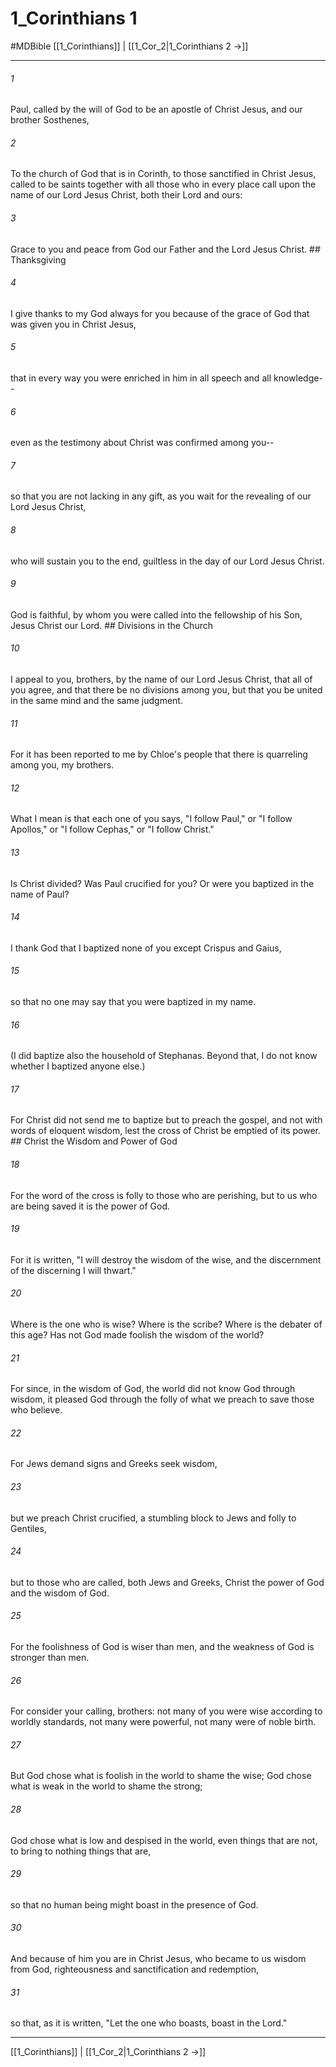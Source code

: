# 1_Corinthians 1
#MDBible
[[1_Corinthians]] | [[1_Cor_2|1_Corinthians 2 →]]

***

###### 1 
Paul, called by the will of God to be an apostle of Christ Jesus, and our brother Sosthenes, 

###### 2 
To the church of God that is in Corinth, to those sanctified in Christ Jesus, called to be saints together with all those who in every place call upon the name of our Lord Jesus Christ, both their Lord and ours: 

###### 3 
Grace to you and peace from God our Father and the Lord Jesus Christ. ## Thanksgiving 

###### 4 
I give thanks to my God always for you because of the grace of God that was given you in Christ Jesus, 

###### 5 
that in every way you were enriched in him in all speech and all knowledge-- 

###### 6 
even as the testimony about Christ was confirmed among you-- 

###### 7 
so that you are not lacking in any gift, as you wait for the revealing of our Lord Jesus Christ, 

###### 8 
who will sustain you to the end, guiltless in the day of our Lord Jesus Christ. 

###### 9 
God is faithful, by whom you were called into the fellowship of his Son, Jesus Christ our Lord. ## Divisions in the Church 

###### 10 
I appeal to you, brothers, by the name of our Lord Jesus Christ, that all of you agree, and that there be no divisions among you, but that you be united in the same mind and the same judgment. 

###### 11 
For it has been reported to me by Chloe's people that there is quarreling among you, my brothers. 

###### 12 
What I mean is that each one of you says, "I follow Paul," or "I follow Apollos," or "I follow Cephas," or "I follow Christ." 

###### 13 
Is Christ divided? Was Paul crucified for you? Or were you baptized in the name of Paul? 

###### 14 
I thank God that I baptized none of you except Crispus and Gaius, 

###### 15 
so that no one may say that you were baptized in my name. 

###### 16 
(I did baptize also the household of Stephanas. Beyond that, I do not know whether I baptized anyone else.) 

###### 17 
For Christ did not send me to baptize but to preach the gospel, and not with words of eloquent wisdom, lest the cross of Christ be emptied of its power. ## Christ the Wisdom and Power of God 

###### 18 
For the word of the cross is folly to those who are perishing, but to us who are being saved it is the power of God. 

###### 19 
For it is written, "I will destroy the wisdom of the wise, and the discernment of the discerning I will thwart." 

###### 20 
Where is the one who is wise? Where is the scribe? Where is the debater of this age? Has not God made foolish the wisdom of the world? 

###### 21 
For since, in the wisdom of God, the world did not know God through wisdom, it pleased God through the folly of what we preach to save those who believe. 

###### 22 
For Jews demand signs and Greeks seek wisdom, 

###### 23 
but we preach Christ crucified, a stumbling block to Jews and folly to Gentiles, 

###### 24 
but to those who are called, both Jews and Greeks, Christ the power of God and the wisdom of God. 

###### 25 
For the foolishness of God is wiser than men, and the weakness of God is stronger than men. 

###### 26 
For consider your calling, brothers: not many of you were wise according to worldly standards, not many were powerful, not many were of noble birth. 

###### 27 
But God chose what is foolish in the world to shame the wise; God chose what is weak in the world to shame the strong; 

###### 28 
God chose what is low and despised in the world, even things that are not, to bring to nothing things that are, 

###### 29 
so that no human being might boast in the presence of God. 

###### 30 
And because of him you are in Christ Jesus, who became to us wisdom from God, righteousness and sanctification and redemption, 

###### 31 
so that, as it is written, "Let the one who boasts, boast in the Lord." 

***

[[1_Corinthians]] | [[1_Cor_2|1_Corinthians 2 →]]
